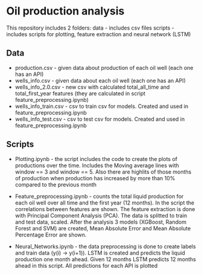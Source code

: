 # Oil production analysis 

This repository includes 2 folders:
data - includes csv files
scripts - includes scripts for plotting, feature extraction and neural network (LSTM)

## Data
- production.csv - given data about production of each oil well (each one has an API)
- wells_info.csv - given data about each oil well (each one has an API)
- wells_info_2.0.csv - new csv with calculated total_all_time and total_first_year features (they are calculated in script feature_preprocessing.ipynb)
- wells_info_train.csv - csv to train csv for models. Created and used in feature_preprocessing.ipynb
- wells_info_test.csv - csv to test csv for models. Created and used in feature_preprocessing.ipynb

## Scripts
- Plotting.ipynb - the script includes the code to create the plots of productions over the time. Includes the Moving average lines with window == 3 and window == 5. Also there                    are highlits of those months of production when production has increased by more than 10% compared to the previous month

- Feature_preprocessing.ipynb - counts the total liquid production for each oil well over all time and the first year (12 months). In the script the correlations between features                               are shown. The feature extraction is done with Principal Component Analysis (PCA). The data is splitted to train and test data, scaled. After the                                 analysis 3 models (XGBoost, Random Forest and SVM) are created, Mean Absolute Error and Mean Absolute Percentage Error are shown.

- Neural_Networks.ipynb - the data preprocessing is done to create labels and train data (y(i) -> y(i+1)). LSTM is created and predicts the liquid production one month ahead. Given 12 months LSTM predicts 12 months ahead in this script. All predictions for each API is plotted
